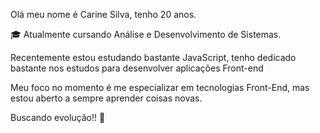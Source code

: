 Olá meu nome é Carine Silva, tenho 20 anos.

🎓 Atualmente cursando Análise e Desenvolvimento de Sistemas.

Recentemente estou estudando bastante JavaScript,  tenho dedicado bastante nos estudos para desenvolver aplicações Front-end

Meu foco no momento é me especializar em tecnologias Front-End, mas estou aberto a sempre aprender coisas novas.

Buscando evolução!!
🚀
